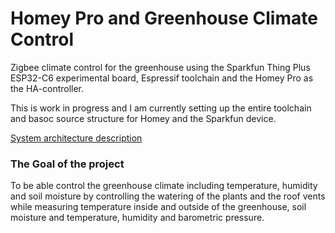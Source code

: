 # Homey Pro and Greenhouse Climate Control
Zigbee climate control for the greenhouse using the Sparkfun Thing Plus ESP32-C6 experimental board, Espressif toolchain and the Homey Pro as the HA-controller.


This is work in progress and I am currently setting up the entire toolchain and basoc source structure for Homey and the Sparkfun device.


[System architecture description](doc/README.md)

### The Goal of the project
To be able control the greenhouse climate including temperature, humidity and soil moisture by controlling the watering of the plants and the roof vents while measuring temperature inside and outside of the greenhouse, soil moisture and temperature, humidity and barometric pressure.